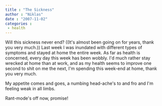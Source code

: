 ```yaml
---
title : "The Sickness"
author : "Niklas"
date : "2007-11-02"
categories : 
 - health
---
```


Will this sickness never end? ((It's almost been going on for years, thank you very much.)) Last week I was inundated with different types of symptoms and stayed at home the entire week. As far as health is concerned, every day this week has been wobbly. I'd much rather stay wrecked at home than at work, and as my health seems to improve one second to shit on me the next, I'm spending this week-end at home, thank you very much.

My appetite comes and goes, a numbing head-ache's to and fro and I'm feeling weak in all limbs.

Rant-mode's off now, promise!
